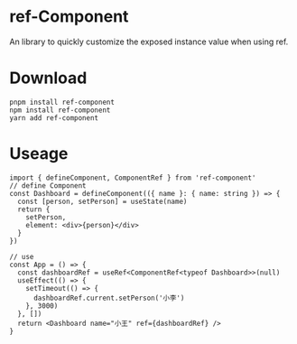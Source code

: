 # ref-Component

An library to quickly customize the exposed instance value when using ref.

# Download

```shell
pnpm install ref-component
npm install ref-component
yarn add ref-component
```

# Useage

```tsx
import { defineComponent, ComponentRef } from 'ref-component'
// define Component
const Dashboard = defineComponent(({ name }: { name: string }) => {
  const [person, setPerson] = useState(name)
  return {
    setPerson,
    element: <div>{person}</div>
  }
})

// use
const App = () => {
  const dashboardRef = useRef<ComponentRef<typeof Dashboard>>(null)
  useEffect(() => {
    setTimeout(() => {
      dashboardRef.current.setPerson('小李')
    }, 3000)
  }, [])
  return <Dashboard name="小王" ref={dashboardRef} />
}
```
